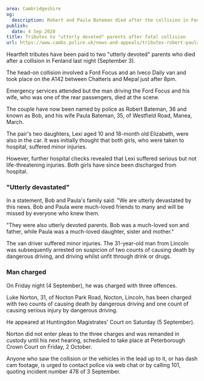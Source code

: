 ```yaml
area: Cambridgeshire
og:
  description: Robert and Paula Bateman died after the collision in Fenland
publish:
  date: 4 Sep 2020
title: Tributes to "utterly devoted" parents after fatal collision
url: https://www.cambs.police.uk/news-and-appeals/tributes-robert-paula-bateman-fenland-fatal-collision
```

Heartfelt tributes have been paid to two "utterly devoted" parents who died after a collision in Fenland last night (September 3).

The head-on collision involved a Ford Focus and an Iveco Daily van and took place on the A142 between Chatteris and Mepal just after 8pm.

Emergency services attended but the man driving the Ford Focus and his wife, who was one of the rear passengers, died at the scene.

The couple have now been named by police as Robert Bateman, 36 and known as Bob, and his wife Paula Bateman, 35, of Westfield Road, Manea, March.

The pair's two daughters, Lexi aged 10 and 18-month old Elizabeth, were also in the car. It was initially thought that both girls, who were taken to hospital, suffered minor injuries.

However, further hospital checks revealed that Lexi suffered serious but not life-threatening injuries. Both girls have since been discharged from hospital.

### "Utterly devastated"

In a statement, Bob and Paula's family said: "We are utterly devastated by this news. Bob and Paula were much-loved friends to many and will be missed by everyone who knew them.

"They were also utterly devoted parents. Bob was a much-loved son and father, while Paula was a much-loved daughter, sister and mother."

The van driver suffered minor injuries. The 31-year-old man from Lincoln was subsequently arrested on suspicion of two counts of causing death by dangerous driving, and driving whilst unfit through drink or drugs.

### Man charged

On Friday night (4 September), he was charged with three offences.

Luke Norton, 31, of Nocton Park Road, Nocton, Lincoln, has been charged with two counts of causing death by dangerous driving and one count of causing serious injury by dangerous driving.

He appeared at Huntingdon Magistrates' Court on Saturday (5 September).

Norton did not enter pleas to the three charges and was remanded in custody until his next hearing, scheduled to take place at Peterborough Crown Court on Friday, 2 October.

Anyone who saw the collision or the vehicles in the lead up to it, or has dash cam footage, is urged to contact police via web chat or by calling 101, quoting incident number 478 of 3 September.
